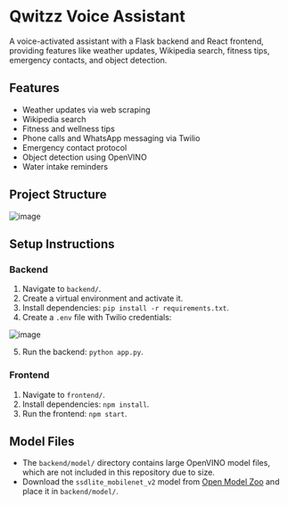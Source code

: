 # Qwitzz Voice Assistant

A voice-activated assistant with a Flask backend and React frontend, providing features like weather updates, Wikipedia search, fitness tips, emergency contacts, and object detection.

## Features
- Weather updates via web scraping
- Wikipedia search
- Fitness and wellness tips
- Phone calls and WhatsApp messaging via Twilio
- Emergency contact protocol
- Object detection using OpenVINO
- Water intake reminders

## Project Structure
![image](https://github.com/user-attachments/assets/b0b3157b-69e4-4c5f-8106-1fdee239888d)

## Setup Instructions

### Backend
1. Navigate to `backend/`.
2. Create a virtual environment and activate it.
3. Install dependencies: `pip install -r requirements.txt`.
4. Create a `.env` file with Twilio credentials:

![image](https://github.com/user-attachments/assets/61cf963f-b662-4f34-959a-547f96f35c6e)

5. Run the backend: `python app.py`.

### Frontend
1. Navigate to `frontend/`.
2. Install dependencies: `npm install`.
3. Run the frontend: `npm start`.

## Model Files
- The `backend/model/` directory contains large OpenVINO model files, which are not included in this repository due to size.
- Download the `ssdlite_mobilenet_v2` model from [Open Model Zoo](https://storage.openvinotoolkit.org/) and place it in `backend/model/`.
